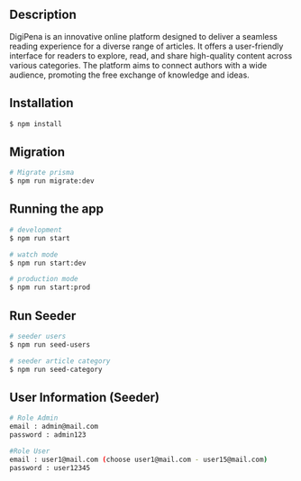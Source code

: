 ## Description

DigiPena is an innovative online platform designed to deliver a seamless reading experience for a diverse range of articles. It offers a user-friendly interface for readers to explore, read, and share high-quality content across various categories. The platform aims to connect authors with a wide audience, promoting the free exchange of knowledge and ideas.

## Installation

```bash
$ npm install
```

## Migration
```bash
# Migrate prisma
$ npm run migrate:dev
```

## Running the app

```bash
# development
$ npm run start

# watch mode
$ npm run start:dev

# production mode
$ npm run start:prod
```

## Run Seeder

```bash
# seeder users
$ npm run seed-users

# seeder article category
$ npm run seed-category
```

## User Information (Seeder)
```bash
# Role Admin
email : admin@mail.com
password : admin123

#Role User
email : user1@mail.com (choose user1@mail.com - user15@mail.com)
password : user12345
```